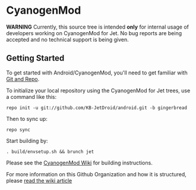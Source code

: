 CyanogenMod
===========

**WARNING**
Currently, this source tree is intended **only** for internal usage of developers working on CyanogenMod for Jet. No bug reports are being accepted and no technical support is being given.

Getting Started
---------------

To get started with Android/CyanogenMod, you'll need to get
familiar with [Git and Repo](http://source.android.com/download/using-repo).

To initialize your local repository using the CyanogenMod for Jet trees, use a command like this:

    repo init -u git://github.com/KB-JetDroid/android.git -b gingerbread

Then to sync up:

    repo sync

Start building by:

    . build/envsetup.sh && brunch jet

Please see the [CyanogenMod Wiki](http://wiki.cyanogenmod.com/) for building instructions.

For more information on this Github Organization and how it is structured, 
please [read the wiki article](http://wiki.cyanogenmod.com/index.php/Github_Organization)
